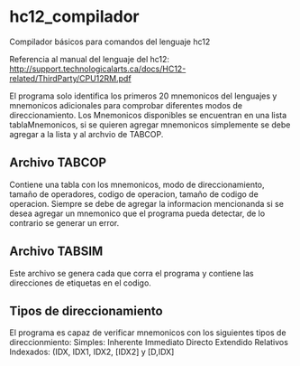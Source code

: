 # hc12_compilador
Compilador básicos para comandos del lenguaje hc12

Referencia al manual del lenguaje del hc12: http://support.technologicalarts.ca/docs/HC12-related/ThirdParty/CPU12RM.pdf

El programa solo identifica los primeros 20 mnemonicos del lenguajes y mnemonicos adicionales para comprobar diferentes modos de direccionamiento. Los Mnemonicos disponibles se encuentran en una lista tablaMnemonicos, si se quieren agregar mnemonicos simplemente se debe agregar a la lista y al archvio de TABCOP.

Archivo TABCOP
---------------------------
Contiene una tabla con los mnemonicos, modo de direccionamiento, tamaño de operadores, codigo de operacion, tamaño de codigo de operacion. Siempre se debe de agregar la informacion mencionanda si se desea agregar un mnemonico que el programa pueda detectar, de lo contrario se generar un error.

Archivo TABSIM
---------------------------
Este archivo se genera cada que corra el programa y contiene las direcciones de etiquetas en el codigo.


Tipos de direccionamiento
---------------------------
El programa es capaz de verificar mnemonicos con los siguientes tipos de direccionmiento:
Simples: 
        Inherente
        Immediato
        Directo
        Extendido
Relativos
Indexados: (IDX, IDX1, IDX2, [IDX2] y [D,IDX]

